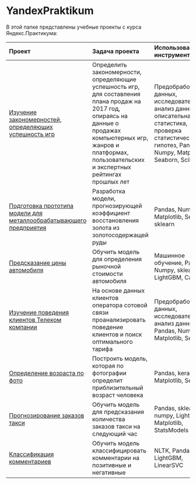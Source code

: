 # YandexPraktikum

В этой папке представлены учебные проекты с курса Яндекс.Практикума:


|	Проект |	Задача проекта	|	Использованные инструменты |
|:-----|:---|:---|
|[Изучение закономерностей, определяющих успешность игр ](https://github.com/SergeyFilkov/YandexPraktikum/tree/main/2017%20Games%20Sales%20Plan)|	Определить закономерности, определяющие успешность игр, для составления плана продаж на 2017 год, опираясь на данные о продажах компьютерных игр, жанров и платформах, пользовательских и экспертных рейтингах прошлых лет	|Предобработка данных, исследовательский анализ данных, описательная статистика, проверка статистических гипотез, Pandas, Numpy, Matplotlib, Seaborn, SciP |
 | [Подготовка прототипа модели для металлообрабатывающего предприятия](https://github.com/SergeyFilkov/YandexPraktikum/tree/main/Gold%20Forecast)| Разработка модели, прогнозирующей коэффициент восстановления золота из золотосодержащей руды | Pandas, Numpy, Matplotlib, Seaborn, sklearn |
 | [Предсказание цены автомобиля](https://github.com/SergeyFilkov/YandexPraktikum/tree/main/CarPrice) | Обучить модель для определения рыночной стоимости автомобиля | Машинное обучение, Pandas, Numpy, sklearn, LightGBM, CatBoost |
 |[Изучение поведения клиентов Телеком компании](https://github.com/SergeyFilkov/YandexPraktikum/blob/main/Telekom%20project/Telekom%20project.ipynb)|На основе данных клиентов оператора сотовой связи проанализировать поведение клиентов и поиск оптимального тарифа|Предобработка данных, исследовательский анализ данных, , Pandas, Numpy, Matplotlib, Seaborn |
|[Определение возраста по фото](https://github.com/SergeyFilkov/YandexPraktikum/blob/main/Age%20on%20Photo/Guess%20age%20on%20photo.ipynb)|Построить модель, которая по фотографии определит приблизительный возраст человека|Pandas, keras, Matplotlib, Seaborn|
|[Прогнозирование заказов такси](https://github.com/SergeyFilkov/YandexPraktikum/blob/main/Taxi%20forecast/Taxi%20forecast.ipynb)|Обучить модель для предсказания количества заказов такси на следующий час|Pandas, sklearn, numpy, LightGBM, Matplotlib, StatsModels|
|[Классификация комментариев](https://github.com/SergeyFilkov/YandexPraktikum/tree/main/Toxic%20Comments)|Обучить модель классифицировать комментарии на позитивные и негативные|NLTK, Pandas, LightGBM, LinearSVC|
